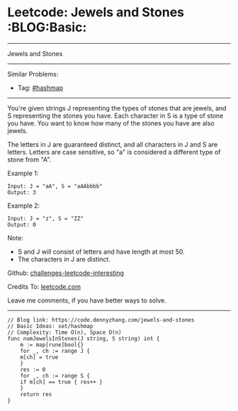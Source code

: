 
# Leetcode: Jewels and Stones     :BLOG:Basic:

---

Jewels and Stones  

---

Similar Problems:  

-   Tag: [#hashmap](https://code.dennyzhang.com/tag/hashmap)

---

You're given strings J representing the types of stones that are jewels, and S representing the stones you have.  Each character in S is a type of stone you have.  You want to know how many of the stones you have are also jewels.  

The letters in J are guaranteed distinct, and all characters in J and S are letters. Letters are case sensitive, so "a" is considered a different type of stone from "A".  

Example 1:  

    Input: J = "aA", S = "aAAbbbb"
    Output: 3

Example 2:  

    Input: J = "z", S = "ZZ"
    Output: 0

Note:  

-   S and J will consist of letters and have length at most 50.
-   The characters in J are distinct.

Github: [challenges-leetcode-interesting](https://github.com/DennyZhang/challenges-leetcode-interesting/tree/master/problems/jewels-and-stones)  

Credits To: [leetcode.com](https://leetcode.com/problems/jewels-and-stones/description/)  

Leave me comments, if you have better ways to solve.  

---

    // Blog link: https://code.dennyzhang.com/jewels-and-stones
    // Basic Ideas: set/hashmap
    // Complexity: Time O(n), Space O(n)
    func numJewelsInStones(J string, S string) int {
        m := map[rune]bool{}
        for _, ch := range J {
    	m[ch] = true
        }
        res := 0
        for _, ch := range S {
    	if m[ch] == true { res++ }
        }
        return res
    }

